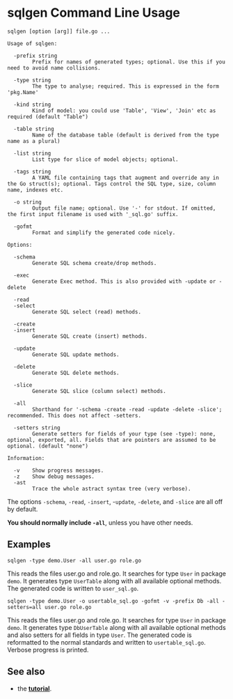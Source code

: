 # sqlgen Command Line Usage

```
sqlgen [option [arg]] file.go ...

Usage of sqlgen:

  -prefix string
    	Prefix for names of generated types; optional. Use this if you need to avoid name collisions.

  -type string
    	The type to analyse; required. This is expressed in the form 'pkg.Name'

  -kind string
    	Kind of model: you could use 'Table', 'View', 'Join' etc as required (default "Table")

  -table string
    	Name of the database table (default is derived from the type name as a plural)

  -list string
    	List type for slice of model objects; optional.

  -tags string
    	A YAML file containing tags that augment and override any in the Go struct(s); optional. Tags control the SQL type, size, column name, indexes etc.

  -o string
    	Output file name; optional. Use '-' for stdout. If omitted, the first input filename is used with '_sql.go' suffix.

  -gofmt
    	Format and simplify the generated code nicely.

Options:

  -schema
    	Generate SQL schema create/drop methods.

  -exec
        Generate Exec method. This is also provided with -update or -delete

  -read
  -select
    	Generate SQL select (read) methods.

  -create
  -insert
    	Generate SQL create (insert) methods.

  -update
    	Generate SQL update methods.

  -delete
    	Generate SQL delete methods.

  -slice
    	Generate SQL slice (column select) methods.

  -all
    	Shorthand for '-schema -create -read -update -delete -slice'; recommended. This does not affect -setters.

  -setters string
    	Generate setters for fields of your type (see -type): none, optional, exported, all. Fields that are pointers are assumed to be optional. (default "none")

Information:

  -v	Show progress messages.
  -z	Show debug messages.
  -ast
    	Trace the whole astract syntax tree (very verbose).
```

The options `-schema`, `-read`, `-insert`, -`update`, `-delete`, and `-slice` are all off by default.

**You should normally include `-all`**, unless you have other needs.


## Examples

```
sqlgen -type demo.User -all user.go role.go
```

This reads the files user.go and role.go. It searches for type `User` in package `demo`. It generates type `UserTable` along with all available optional methods. The generated code is written to `user_sql.go`.

```
sqlgen -type demo.User -o usertable_sql.go -gofmt -v -prefix Db -all -setters=all user.go role.go
```

This reads the files user.go and role.go. It searches for type `User` in package `demo`. It generates type `DbUserTable` along with all available optional methods and also setters for all fields in type `User`. The generated code is reformatted to the normal standards and written to `usertable_sql.go`. Verbose progress is printed.


## See also 

* the [**tutorial**](tutorial.md).
